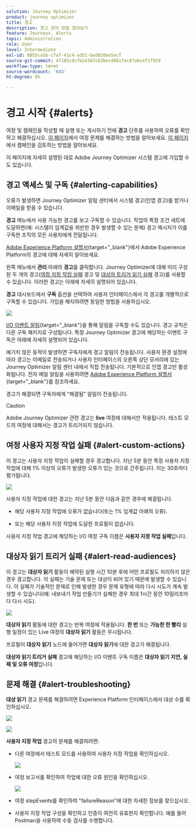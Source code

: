 ```yaml
---
solution: Journey Optimizer
product: journey optimizer
title: 경고
description: 경고 관리 방법 알아보기
feature: Journeys, Alerts
topic: Administration
role: User
level: Intermediate
exl-id: 0855ca5b-c7af-41c4-ad51-bed820ae5ecf
source-git-commit: 47185cdcfb243d7cb3becd861fec87abcef1f929
workflow-type: tm+mt
source-wordcount: '643'
ht-degree: 0%

---
```


# 경고 시작 {#alerts}

여정 및 캠페인을 작성할 때 실행 또는 게시하기 전에 **경고** 단추를 사용하여 오류를 확인하고 해결하십시오. [이 페이지](../building-journeys/troubleshooting.md)에서 여정 문제를 해결하는 방법을 알아보세요. [이 페이지](../campaigns/review-activate-campaign.md)에서 캠페인을 검토하는 방법을 알아보세요.

이 페이지에 자세히 설명된 대로 Adobe Journey Optimizer 시스템 경고에 가입할 수도 있습니다.

## 경고 액세스 및 구독 {#alerting-capabilities}

오류가 발생하면 Journey Optimizer 알림 센터에서 시스템 경고(인앱 경고)를 받거나 이메일을 받을 수 있습니다.

**경고** 메뉴에서 사용 가능한 경고를 보고 구독할 수 있습니다. 작업의 특정 조건 세트에 도달하면(예: 시스템이 임계값을 위반한 경우 발생할 수 있는 문제) 경고 메시지가 이를 구독한 조직의 모든 사용자에게 전달됩니다.

<!--These messages can repeat over a pre-defined time interval until the alert has been resolved.-->

[Adobe Experience Platform 설명서](https://experienceleague.adobe.com/docs/experience-platform/observability/alerts/overview.html?lang=ko){target="_blank"}에서 Adobe Experience Platform의 경고에 대해 자세히 알아보세요.

왼쪽 메뉴에서 **관리** 아래의 **경고**&#x200B;를 클릭합니다. Journey Optimizer에 대해 미리 구성된 두 개의 경고([여정 지정 작업 실패](#alert-custom-actions) 경고 및 [대상자 트리거 읽기 실패](#alert-read-audiences) 경고)를 사용할 수 있습니다. 이러한 경고는 아래에 자세히 설명되어 있습니다.

**경고** 대시보드에서 **구독** 옵션을 선택하여 사용자 인터페이스에서 각 경고를 개별적으로 구독할 수 있습니다. 가입을 해지하려면 동일한 방법을 사용하십시오.

![](assets/alert-subscribe.png)

[I/O 이벤트 알림](https://experienceleague.adobe.com/docs/experience-platform/observability/alerts/subscribe.html){target="_blank"}을 통해 알림을 구독할 수도 있습니다. 경고 규칙은 다른 구독 패키지로 구성됩니다. 특정 Journey Optimizer 경고에 해당하는 이벤트 구독은 아래에 자세히 설명되어 있습니다.

예기치 않은 동작이 발생하면 구독자에게 경고 알림이 전송됩니다. 사용자 환경 설정에 따라 경고는 이메일로 전송되거나 사용자 인터페이스의 오른쪽 상단 모서리에 있는 Journey Optimizer 알림 센터 내에서 직접 전송됩니다. 기본적으로 인앱 경고만 활성화됩니다. 전자 메일 알림을 사용하려면 [Adobe Experience Platform 설명서](https://experienceleague.adobe.com/docs/experience-platform/observability/alerts/ui.html#enable-email-alerts){target="_blank"}를 참조하세요.

경고가 해결되면 구독자에게 &quot;해결됨&quot; 알림이 전송됩니다.

>[!CAUTION]
>
>Adobe Journey Optimizer 관련 경고는 **live** 여정에 대해서만 적용됩니다. 테스트 모드의 여정에 대해서는 경고가 트리거되지 않습니다.

## 여정 사용자 지정 작업 실패 {#alert-custom-actions}

이 경고는 사용자 지정 작업이 실패할 경우 경고합니다. 지난 5분 동안 특정 사용자 지정 작업에 대해 1% 이상의 오류가 발생한 오류가 있는 것으로 간주됩니다. 이는 30초마다 평가됩니다.

![](assets/alerts-custom-action.png)

사용자 지정 작업에 대한 경고는 지난 5분 동안 다음과 같은 경우에 해결됩니다.

* 해당 사용자 지정 작업에 오류가 없습니다(또는 1% 임계값 아래의 오류).

* 또는 해당 사용자 지정 작업에 도달한 프로필이 없습니다.

사용자 지정 작업 경고에 해당하는 I/O 여정 구독 이름은 **사용자 지정 작업 실패**&#x200B;입니다.

## 대상자 읽기 트리거 실패 {#alert-read-audiences}

이 경고는 **대상자 읽기** 활동이 예약된 실행 시간 10분 후에 어떤 프로필도 처리하지 않은 경우 경고합니다. 이 실패는 기술 문제 또는 대상이 비어 있기 때문에 발생할 수 있습니다. 이 실패가 기술적인 문제로 인해 발생한 경우 문제 유형에 따라 다시 시도가 계속 발생할 수 있습니다(예: 내보내기 작업 만들기가 실패한 경우 최대 1시간 동안 10밀리초마다 다시 시도).

![](assets/alerts1.png)

**대상자 읽기** 활동에 대한 경고는 반복 여정에 적용됩니다. **한 번** 또는 **가능한 한 빨리** 실행 일정이 있는 Live 여정의 **대상자 읽기** 활동은 무시됩니다.

프로필이 **대상자 읽기** 노드에 들어가면 **대상자 읽기**&#x200B;에 대한 경고가 해결됩니다.

**대상자 읽기 트리거 실패** 경고에 해당하는 I/O 이벤트 구독 이름은 **대상자 읽기 지연, 실패 및 오류 여정**&#x200B;입니다.

## 문제 해결 {#alert-troubleshooting}

**대상 읽기** 경고 문제를 해결하려면 Experience Platform 인터페이스에서 대상 수를 확인하십시오.

![](assets/alert-troubleshooting-0.png)

![](assets/alert-troubleshooting-1.png)

**사용자 지정 작업** 경고의 문제를 해결하려면:

* 다른 여정에서 테스트 모드를 사용하여 사용자 지정 작업을 확인하십시오.

  ![](assets/alert-troubleshooting-2.png)

* 여정 보고서를 확인하여 작업에 대한 오류 원인을 확인하십시오.

  ![](assets/alert-troubleshooting-3.png)

* 여정 stepEvents를 확인하여 &quot;failureReason&quot;에 대한 자세한 정보를 찾으십시오.

* 사용자 지정 작업 구성을 확인하고 인증이 여전히 유효한지 확인합니다. 예를 들어 Postman을 사용하여 수동 검사를 수행합니다.
